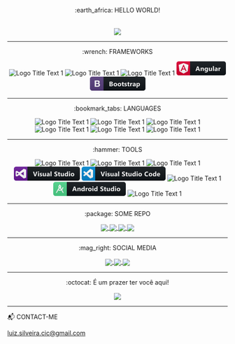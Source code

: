  <p align="center"> :earth_africa: HELLO WORLD! </p>

 <br>
 
<div align="center">
 <a href="https://github.com/Linzer-Cyberheart">
   <img align="center" src="https://github-readme-stats.vercel.app/api?username=linzer-cyberheart&count_private=true&show_icons=true&theme=radical" />
 </a> 
</div>

<hr>

<p align="center"> :wrench: FRAMEWORKS </p>

<p align="center">
 <img src="https://raw.githubusercontent.com/MikeCodesDotNET/ColoredBadges/master/png/dev/frameworks/godot.png" alt="Logo Title Text 1">
 <img src="https://raw.githubusercontent.com/MikeCodesDotNET/ColoredBadges/master/png/dev/frameworks/nodejs.png" alt="Logo Title Text 1">
 <img src="https://raw.githubusercontent.com/MikeCodesDotNET/ColoredBadges/master/png/dev/frameworks/react.png" alt="Logo Title Text 1">
 <img src="https://raw.githubusercontent.com/MikeCodesDotNET/ColoredBadges/master/png/dev/frameworks/angular.png" alt="Logo Title Text 1">
 <img src="https://raw.githubusercontent.com/MikeCodesDotNET/ColoredBadges/master/png/dev/frameworks/bootstrap.png" alt="Logo Title Text 1">
</p>

 <hr>
 
 <p align="center"> :bookmark_tabs: LANGUAGES </p>
 
 <p align="center">
  <img src="https://github.com/MikeCodesDotNET/ColoredBadges/blob/master/png/dev/languages/csharp.png" alt="Logo Title Text 1">
  <img src="https://github.com/MikeCodesDotNET/ColoredBadges/blob/master/png/dev/languages/css3.png" alt="Logo Title Text 1">
  <img src="https://github.com/MikeCodesDotNET/ColoredBadges/blob/master/png/dev/languages/html.png" alt="Logo Title Text 1">
  <img src="https://github.com/MikeCodesDotNET/ColoredBadges/blob/master/png/dev/languages/java.png" alt="Logo Title Text 1">
  <img src="https://github.com/MikeCodesDotNET/ColoredBadges/blob/master/png/dev/languages/js.png" alt="Logo Title Text 1">
  <img src="https://github.com/MikeCodesDotNET/ColoredBadges/blob/master/png/dev/languages/python.png" alt="Logo Title Text 1">
 </p>
 
 <hr>
 
  <p align="center"> :hammer: TOOLS </p>
 
 <p align="center">
  <img src="https://raw.githubusercontent.com/MikeCodesDotNET/ColoredBadges/master/png/dev/tools/jetbrains_intellij.png" alt="Logo Title Text 1">
  <img src="https://raw.githubusercontent.com/MikeCodesDotNET/ColoredBadges/master/png/dev/tools/jetbrains_pycharm.png" alt="Logo Title Text 1">
  <img src="https://raw.githubusercontent.com/MikeCodesDotNET/ColoredBadges/master/png/dev/tools/powershell.png" alt="Logo Title Text 1">
  <img src="https://raw.githubusercontent.com/MikeCodesDotNET/ColoredBadges/master/png/dev/tools/visualstudio.png" alt="Logo Title Text 1">
  <img src="https://raw.githubusercontent.com/MikeCodesDotNET/ColoredBadges/master/png/dev/tools/visualstudio_code.png" alt="Logo Title Text 1">
  <img src="https://raw.githubusercontent.com/MikeCodesDotNET/ColoredBadges/master/png/dev/tools/vmware.png" alt="Logo Title Text 1">
  <img src="https://raw.githubusercontent.com/MikeCodesDotNET/ColoredBadges/master/png/dev/tools/android_studio.png" alt="Logo Title Text 1">
  <img src="https://raw.githubusercontent.com/MikeCodesDotNET/ColoredBadges/master/png/dev/tools/eclipse.png" alt="Logo Title Text 1">
 </p>


<hr>

 <p align="center"> :package: SOME REPO <p/>
  
<div align="center">
 
  <a href="https://github.com/Linzer-Cyberheart/GODOT-GDScript-Parte-I">
    <img align="center" src="https://github-readme-stats.vercel.app/api/pin/?username=linzer-cyberheart&theme=radical&repo=GODOT-GDScript-Parte-I" />
  </a>

  <a href="https://github.com/Linzer-Cyberheart/GODOT-GDScript-Parte-II">
    <img align="center" src="https://github-readme-stats.vercel.app/api/pin/?username=linzer-cyberheart&theme=radical&repo=GODOT-GDScript-Parte-II" />
  </a>

  <a href="https://github.com/Linzer-Cyberheart/GODOT-GDScript-Parte-III">
    <img align="center" src="https://github-readme-stats.vercel.app/api/pin/?username=linzer-cyberheart&theme=radical&repo=GODOT-GDScript-Parte-III" />
  </a>

  <a href="https://github.com/Linzer-Cyberheart/OKUNO">
    <img align="center" src="https://github-readme-stats.vercel.app/api/pin/?username=linzer-cyberheart&theme=radical&repo=OKUNO" />
  </a>
  
 </div>

 <hr>

  <p align="center"> :mag_right: SOCIAL MEDIA <p/>

<div align="center">
 
  <a href="https://github.com/Linzer-Cyberheart">
    <img align="center" src="https://img.shields.io/badge/-Github-000?style=flat-square&logo=Github&logoColor=white&link=https://github.com/Linzer-Cyberheart" />
  </a>

  <a href="https://github.com/Linzer-Cyberheart">
    <img align="center" src="https://img.shields.io/badge/-LinkedIn-blue?style=flat-square&logo=Linkedin&logoColor=white&link=https://www.linkedin.com/in/luizfernandoss/" />
  </a>

  <a href="https://github.com/Linzer-Cyberheart">
    <img align="center" src="https://img.shields.io/badge/-YouTube-ff0000?style=flat-square&labelColor=ff0000&logo=youtube&logoColor=white&link=https://www.youtube.com/channel/UCKsQt2-ymitctFnlfbxxkHA?view_as=subscriber" />
  </a>
  
 </div>
 
 <hr>
 
 <p align="center"> :octocat: É um prazer ter você aqui! </p>
  
 <div align="center">
  <a align="center" href="http://hits.dwyl.com/Linzer-Cyberheart/GODOT-GDScript-Parte-I">
    <img align="center" src="http://hits.dwyl.com/Linzer-Cyberheart/GODOT-GDScript-Parte-I.svg" />
  </a>
 </div>

 <hr>

 :mailbox_with_mail: CONTACT-ME

 luiz.silveira.cic@gmail.com
